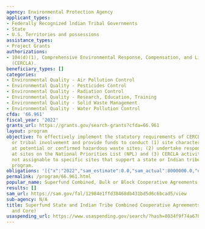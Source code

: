 ```yaml
---
agency: Environmental Protection Agency
applicant_types:
- Federally Recognized lndian Tribal Governments
- State
- U.S. Territories and possessions
assistance_types:
- Project Grants
authorizations:
- 104(d)(1), Comprehensive Environmental Response, Compensation, and Liability Act
  (CERCLA).
beneficiary_types: []
categories:
- Environmental Quality - Air Pollution Control
- Environmental Quality - Pesticides Control
- Environmental Quality - Radiation Control
- Environmental Quality - Research, Education, Training
- Environmental Quality - Solid Waste Management
- Environmental Quality - Water Pollution Control
cfda: '66.961'
fiscal_year: '2022'
grants_url: https://grants.gov/search-grants?cfda=66.961
layout: program
objective: To effectively implement the statutory requirements of CERCLA for state
  or tribal involvement and provide funds to conduct (1) site characterization activities
  at potential or confirmed hazardous waste sites; (2) undertake response planning
  at sites on the National Priorities List (NPL) and (3) CERCLA activities which are
  not assignable to specific sites that support a state or Indian tribe's Superfund
  program.
obligations: '[{"x":"2022","sam_estimate":0.0,"sam_actual":8000000.0,"usa_spending_actual":7998930.0},{"x":"2023","sam_estimate":8000000.0,"sam_actual":0.0,"usa_spending_actual":9784261.0},{"x":"2024","sam_estimate":0.0,"sam_actual":0.0,"usa_spending_actual":0.0}]'
permalink: /program/66.961.html
popular_name: Superfund Combined, Bulk or Block Cooperative Agreements
results: []
sam_url: https://sam.gov/fal/12984e1ffd38468db431bd5d6c6bcad5/view
sub-agency: N/A
title: Superfund State and Indian Tribe Combined Cooperative Agreements (Site-Specfic
  and Core)
usaspending_url: https://www.usaspending.gov/search/?hash=8034f9f74a6783015c8e13c1fa1ed484
---
```


